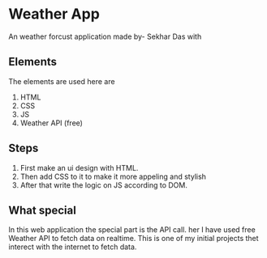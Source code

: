 # Weather App
An weather forcust application made by-
Sekhar Das
with
## Elements
The elements are used here are
1. HTML
2. CSS
3. JS
4. Weather API (free)

## Steps
1. First make an ui design with HTML.
2. Then add CSS to it to make it more appeling and stylish
3. After that write the logic on JS according to DOM.

## What special
In this web application the special part is the API call.
her I have used free Weather API to fetch data on realtime.
This is one of my initial projects thet interect with the internet to fetch data.